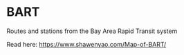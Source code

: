 # BART

Routes and stations from the Bay Area Rapid Transit system

Read here: https://www.shawenyao.com/Map-of-BART/

